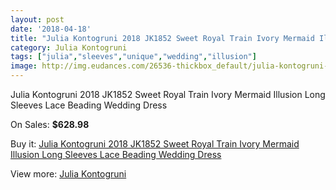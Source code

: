 ```yaml
---
layout: post
date: '2018-04-18'
title: "Julia Kontogruni 2018 JK1852 Sweet Royal Train Ivory Mermaid Illusion Long Sleeves Lace Beading Wedding Dress"
category: Julia Kontogruni
tags: ["julia","sleeves","unique","wedding","illusion"]
image: http://img.eudances.com/26536-thickbox_default/julia-kontogruni-2018-jk1852-sweet-royal-train-ivory-mermaid-illusion-long-sleeves-lace-beading-wedding-dress.jpg
---
```

Julia Kontogruni 2018 JK1852 Sweet Royal Train Ivory Mermaid Illusion Long Sleeves Lace Beading Wedding Dress

On Sales: **$628.98**
<a href="https://www.eudances.com/en/julia-kontogruni/8884-julia-kontogruni-2018-jk1852-sweet-royal-train-ivory-mermaid-illusion-long-sleeves-lace-beading-wedding-dress.html"><amp-img layout="responsive" width="600" height="600" src="//img.eudances.com/26536-thickbox_default/julia-kontogruni-2018-jk1852-sweet-royal-train-ivory-mermaid-illusion-long-sleeves-lace-beading-wedding-dress.jpg" alt="Julia Kontogruni 2018 JK1852 Sweet Royal Train Ivory Mermaid Illusion Long Sleeves Lace Beading Wedding Dress 0" /></a>
<a href="https://www.eudances.com/en/julia-kontogruni/8884-julia-kontogruni-2018-jk1852-sweet-royal-train-ivory-mermaid-illusion-long-sleeves-lace-beading-wedding-dress.html"><amp-img layout="responsive" width="600" height="600" src="//img.eudances.com/26543-thickbox_default/julia-kontogruni-2018-jk1852-sweet-royal-train-ivory-mermaid-illusion-long-sleeves-lace-beading-wedding-dress.jpg" alt="Julia Kontogruni 2018 JK1852 Sweet Royal Train Ivory Mermaid Illusion Long Sleeves Lace Beading Wedding Dress 1" /></a>
<a href="https://www.eudances.com/en/julia-kontogruni/8884-julia-kontogruni-2018-jk1852-sweet-royal-train-ivory-mermaid-illusion-long-sleeves-lace-beading-wedding-dress.html"><amp-img layout="responsive" width="600" height="600" src="//img.eudances.com/26542-thickbox_default/julia-kontogruni-2018-jk1852-sweet-royal-train-ivory-mermaid-illusion-long-sleeves-lace-beading-wedding-dress.jpg" alt="Julia Kontogruni 2018 JK1852 Sweet Royal Train Ivory Mermaid Illusion Long Sleeves Lace Beading Wedding Dress 2" /></a>
<a href="https://www.eudances.com/en/julia-kontogruni/8884-julia-kontogruni-2018-jk1852-sweet-royal-train-ivory-mermaid-illusion-long-sleeves-lace-beading-wedding-dress.html"><amp-img layout="responsive" width="600" height="600" src="//img.eudances.com/26541-thickbox_default/julia-kontogruni-2018-jk1852-sweet-royal-train-ivory-mermaid-illusion-long-sleeves-lace-beading-wedding-dress.jpg" alt="Julia Kontogruni 2018 JK1852 Sweet Royal Train Ivory Mermaid Illusion Long Sleeves Lace Beading Wedding Dress 3" /></a>
<a href="https://www.eudances.com/en/julia-kontogruni/8884-julia-kontogruni-2018-jk1852-sweet-royal-train-ivory-mermaid-illusion-long-sleeves-lace-beading-wedding-dress.html"><amp-img layout="responsive" width="600" height="600" src="//img.eudances.com/26540-thickbox_default/julia-kontogruni-2018-jk1852-sweet-royal-train-ivory-mermaid-illusion-long-sleeves-lace-beading-wedding-dress.jpg" alt="Julia Kontogruni 2018 JK1852 Sweet Royal Train Ivory Mermaid Illusion Long Sleeves Lace Beading Wedding Dress 4" /></a>
<a href="https://www.eudances.com/en/julia-kontogruni/8884-julia-kontogruni-2018-jk1852-sweet-royal-train-ivory-mermaid-illusion-long-sleeves-lace-beading-wedding-dress.html"><amp-img layout="responsive" width="600" height="600" src="//img.eudances.com/26539-thickbox_default/julia-kontogruni-2018-jk1852-sweet-royal-train-ivory-mermaid-illusion-long-sleeves-lace-beading-wedding-dress.jpg" alt="Julia Kontogruni 2018 JK1852 Sweet Royal Train Ivory Mermaid Illusion Long Sleeves Lace Beading Wedding Dress 5" /></a>
<a href="https://www.eudances.com/en/julia-kontogruni/8884-julia-kontogruni-2018-jk1852-sweet-royal-train-ivory-mermaid-illusion-long-sleeves-lace-beading-wedding-dress.html"><amp-img layout="responsive" width="600" height="600" src="//img.eudances.com/26538-thickbox_default/julia-kontogruni-2018-jk1852-sweet-royal-train-ivory-mermaid-illusion-long-sleeves-lace-beading-wedding-dress.jpg" alt="Julia Kontogruni 2018 JK1852 Sweet Royal Train Ivory Mermaid Illusion Long Sleeves Lace Beading Wedding Dress 6" /></a>
<a href="https://www.eudances.com/en/julia-kontogruni/8884-julia-kontogruni-2018-jk1852-sweet-royal-train-ivory-mermaid-illusion-long-sleeves-lace-beading-wedding-dress.html"><amp-img layout="responsive" width="600" height="600" src="//img.eudances.com/26537-thickbox_default/julia-kontogruni-2018-jk1852-sweet-royal-train-ivory-mermaid-illusion-long-sleeves-lace-beading-wedding-dress.jpg" alt="Julia Kontogruni 2018 JK1852 Sweet Royal Train Ivory Mermaid Illusion Long Sleeves Lace Beading Wedding Dress 7" /></a>

Buy it: [Julia Kontogruni 2018 JK1852 Sweet Royal Train Ivory Mermaid Illusion Long Sleeves Lace Beading Wedding Dress](https://www.eudances.com/en/julia-kontogruni/8884-julia-kontogruni-2018-jk1852-sweet-royal-train-ivory-mermaid-illusion-long-sleeves-lace-beading-wedding-dress.html "Julia Kontogruni 2018 JK1852 Sweet Royal Train Ivory Mermaid Illusion Long Sleeves Lace Beading Wedding Dress")

View more: [Julia Kontogruni](https://www.eudances.com/en/130-julia-kontogruni "Julia Kontogruni")